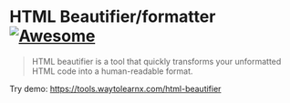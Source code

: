# HTML Beautifier/formatter [![Awesome](https://cdn.rawgit.com/sindresorhus/awesome/d7305f38d29fed78fa85652e3a63e154dd8e8829/media/badge.svg)](https://github.com/sindresorhus/awesome)

>HTML beautifier is a tool that quickly transforms your unformatted HTML code into a human-readable format.

Try demo: https://tools.waytolearnx.com/html-beautifier
